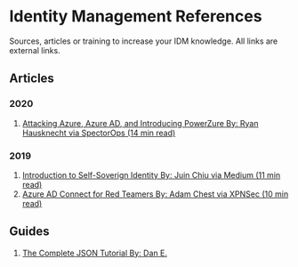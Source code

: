 # Identity Management References

Sources, articles or training to increase your IDM knowledge. All links are external links.

## Articles

### 2020
1. [Attacking Azure, Azure AD, and Introducing PowerZure By: Ryan Hausknecht via SpectorOps (14 min read)](https://posts.specterops.io/attacking-azure-azure-ad-and-introducing-powerzure-ca70b330511a)

### 2019
1. [Introduction to Self-Soverign Identity By: Juin Chiu via Medium (11 min read)](https://medium.com/unitychain/intro-to-ssi-7cdac15251a7)
2. [Azure AD Connect for Red Teamers By: Adam Chest via XPNSec (10 min read)](https://blog.xpnsec.com/azuread-connect-for-redteam/)

## Guides

1. [The Complete JSON Tutorial By: Dan E.](https://www.codewall.co.uk/the-complete-json-tutorial-quickly-learn-json/)
